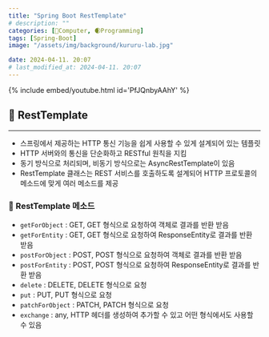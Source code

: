 ```yaml
---
title: "Spring Boot RestTemplate"
# description: ""
categories: [💫Computer, 🌒Programming]
tags: [Spring-Boot]
image: "/assets/img/background/kururu-lab.jpg"

date: 2024-04-11. 20:07
# last_modified_at: 2024-04-11. 20:07
---
```


{% include embed/youtube.html id='PfJQnbyAAhY' %}

## 💫 RestTemplate

---

- 스프링에서 제공하는 HTTP 통신 기능을 쉽게 사용할 수 있게 설계되어 있는 템플릿  
- HTTP 서버와의 통신을 단순화하고 RESTful 원칙을 지킴  
- 동기 방식으로 처리되며, 비동기 방식으로는 AsyncRestTemplate이 있음  
- RestTemplate 클래스는 REST 서비스를 호출하도록 설계되어 HTTP 프로토콜의 메소드에 맞게 여러 메소드를 제공  

### 🫧 RestTemplate 메소드

- `getForObject` : GET, GET 형식으로 요청하여 객체로 결과를 반환 받음
- `getForEntity` : GET, GET 형식으로 요청하여 ResponseEntity로 결과를 반환 받음
- `postForObject` : POST, POST 형식으로 요청하여 객체로 결과를 반환 받음
- `postForEntity` : POST, POST 형식으로 요청하여 ResponseEntity로 결과를 반환 받음
- `delete` : DELETE, DELETE 형식으로 요청
- `put` : PUT, PUT 형식으로 요청
- `patchForObject` : PATCH, PATCH 형식으로 요청
- `exchange` : any, HTTP 헤더를 생성하여 추가할 수 있고 어떤 형식에서도 사용할 수 있음